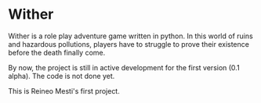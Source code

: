 # Wither #

Wither is a role play adventure game written in python. 
In this world of ruins and hazardous pollutions, players have to struggle to prove their existence before the death finally come.

By now, the project is still in active development for the first version (0.1 alpha).
The code is not done yet.

This is Reineo Mesti's first project.
